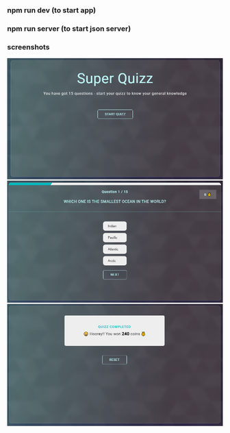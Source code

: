 ### npm run dev (to start app)

### npm run server (to start json server)

### screenshots

![Alt text](/screenshots/screen-1.png)
![Alt text](/screenshots/screen-2.png)
![Alt text](/screenshots/screen-3.png)
